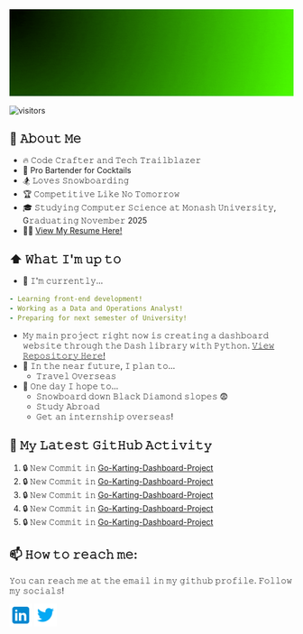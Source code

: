 <img src="https://raw.githubusercontent.com/Sketchy2/Sketchy2/master/header.gif" alt="// Mitchell Whitten" title="// Mitchell Whitten"/>

![visitors](https://vbr.wocr.tk/badge?page_id=Sketchy2.Sketchy2&color=00cf00)

## :book: 𝙰𝚋𝚘𝚞𝚝 𝙼𝚎
- 🔥 𝙲𝚘𝚍𝚎 𝙲𝚛𝚊𝚏𝚝𝚎𝚛 𝚊𝚗𝚍 𝚃𝚎𝚌𝚑 𝚃𝚛𝚊𝚒𝚕𝚋𝚕𝚊𝚣𝚎𝚛
- 🍹 Pro Bartender for Cocktails
- 🏂 𝙻𝚘𝚟𝚎𝚜 𝚂𝚗𝚘𝚠𝚋𝚘𝚊𝚛𝚍𝚒𝚗𝚐
- 🏆 𝙲𝚘𝚖𝚙𝚎𝚝𝚒𝚝𝚒𝚟𝚎 𝙻𝚒𝚔𝚎 𝙽𝚘 𝚃𝚘𝚖𝚘𝚛𝚛𝚘𝚠
- 🎓 𝚂𝚝𝚞𝚍𝚢𝚒𝚗𝚐 𝙲𝚘𝚖𝚙𝚞𝚝𝚎𝚛 𝚂𝚌𝚒𝚎𝚗𝚌𝚎 𝚊𝚝 𝙼𝚘𝚗𝚊𝚜𝚑 𝚄𝚗𝚒𝚟𝚎𝚛𝚜𝚒𝚝𝚢, G𝚛𝚊𝚍𝚞𝚊𝚝𝚒𝚗𝚐 𝙽𝚘𝚟𝚎𝚖𝚋𝚎𝚛 2025
- 👨‍💼 <a href = https://raw.githubusercontent.com/Sketchy2/Sketchy2/main/Mitchell_s_Resume.pdf target ="_blank">View My Resume Here!</a>

## ⬆ 𝚆𝚑𝚊𝚝 𝙸'𝚖 𝚞𝚙 𝚝𝚘
- 🔨 𝙸'𝚖 𝚌𝚞𝚛𝚛𝚎𝚗𝚝𝚕𝚢...
```yaml
- Learning front-end development!
- Working as a Data and Operations Analyst!
- Preparing for next semester of University!
```
  - 𝙼𝚢 𝚖𝚊𝚒𝚗 𝚙𝚛𝚘𝚓𝚎𝚌𝚝 𝚛𝚒𝚐𝚑𝚝 𝚗𝚘𝚠 𝚒𝚜 𝚌𝚛𝚎𝚊𝚝𝚒𝚗𝚐 𝚊 𝚍𝚊𝚜𝚑𝚋𝚘𝚊𝚛𝚍 𝚠𝚎𝚋𝚜𝚒𝚝𝚎 𝚝𝚑𝚛𝚘𝚞𝚐𝚑 𝚝𝚑𝚎 𝙳𝚊𝚜𝚑 𝚕𝚒𝚋𝚛𝚊𝚛𝚢 𝚠𝚒𝚝𝚑 𝙿𝚢𝚝𝚑𝚘𝚗.  [𝚅𝚒𝚎𝚠 𝚁𝚎𝚙𝚘𝚜𝚒𝚝𝚘𝚛𝚢 𝙷𝚎𝚛𝚎!](https://github.com/Sketchy2/Go-Karting-Dashboard-Project)
- 🎯 𝙸𝚗 𝚝𝚑𝚎 𝚗𝚎𝚊𝚛 𝚏𝚞𝚝𝚞𝚛𝚎, 𝙸 𝚙𝚕𝚊𝚗 𝚝𝚘...
  - 𝚃𝚛𝚊𝚟𝚎𝚕 𝙾𝚟𝚎𝚛𝚜𝚎𝚊𝚜
- 🤞 𝙾𝚗𝚎 𝚍𝚊𝚢 𝙸 𝚑𝚘𝚙𝚎 𝚝𝚘...
  - 𝚂𝚗𝚘𝚠𝚋𝚘𝚊𝚛𝚍 𝚍𝚘𝚠𝚗 𝙱𝚕𝚊𝚌𝚔 𝙳𝚒𝚊𝚖𝚘𝚗𝚍 𝚜𝚕𝚘𝚙𝚎𝚜 😨
  - 𝚂𝚝𝚞𝚍𝚢 𝙰𝚋𝚛𝚘𝚊𝚍 
  - 𝙶𝚎𝚝 𝚊𝚗 𝚒𝚗𝚝𝚎𝚛𝚗𝚜𝚑𝚒𝚙 𝚘𝚟𝚎𝚛𝚜𝚎𝚊𝚜!

## 🔔 𝙼𝚢 𝙻𝚊𝚝𝚎𝚜𝚝 𝙶𝚒𝚝𝙷𝚞𝚋 𝙰𝚌𝚝𝚒𝚟𝚒𝚝𝚢
<!--START_SECTION:activity-->
1. 🔒 𝙽𝚎𝚠 𝙲𝚘𝚖𝚖𝚒𝚝 𝚒𝚗 [Go-Karting-Dashboard-Project](https://github.com/Sketchy2/Go-Karting-Dashboard-Project)
2. 🔒 𝙽𝚎𝚠 𝙲𝚘𝚖𝚖𝚒𝚝 𝚒𝚗 [Go-Karting-Dashboard-Project](https://github.com/Sketchy2/Go-Karting-Dashboard-Project)
3. 🔒 𝙽𝚎𝚠 𝙲𝚘𝚖𝚖𝚒𝚝 𝚒𝚗 [Go-Karting-Dashboard-Project](https://github.com/Sketchy2/Go-Karting-Dashboard-Project)
4. 🔒 𝙽𝚎𝚠 𝙲𝚘𝚖𝚖𝚒𝚝 𝚒𝚗 [Go-Karting-Dashboard-Project](https://github.com/Sketchy2/Go-Karting-Dashboard-Project)
5. 🔒 𝙽𝚎𝚠 𝙲𝚘𝚖𝚖𝚒𝚝 𝚒𝚗 [Go-Karting-Dashboard-Project](https://github.com/Sketchy2/Go-Karting-Dashboard-Project)
<!--END_SECTION:activity-->


## 📫 𝙷𝚘𝚠 𝚝𝚘 𝚛𝚎𝚊𝚌𝚑 𝚖𝚎:
𝚈𝚘𝚞 𝚌𝚊𝚗 𝚛𝚎𝚊𝚌𝚑 𝚖𝚎 𝚊𝚝 𝚝𝚑𝚎 𝚎𝚖𝚊𝚒𝚕 𝚒𝚗 𝚖𝚢 𝚐𝚒𝚝𝚑𝚞𝚋 𝚙𝚛𝚘𝚏𝚒𝚕𝚎. 𝙵𝚘𝚕𝚕𝚘𝚠 𝚖𝚢 𝚜𝚘𝚌𝚒𝚊𝚕𝚜!

[<img src="https://raw.githubusercontent.com/Sketchy2/Sketchy2/master/Socials/linkedin-icon.png" height="40em" align="center" alt="Follow Mitchell on LinkedIn" title="Follow Mitchell on LinkedIn"/>](https://www.linkedin.com/in/MitchellWhitten)
[<img src="https://raw.githubusercontent.com/Sketchy2/Sketchy2/master/Socials/twitter-icon.png" height="40em" align="center" alt="Follow Mitchell on Twitter" title="Follow Mitchell on Twitter"/>](https://twitter.com/SketchyR6)
